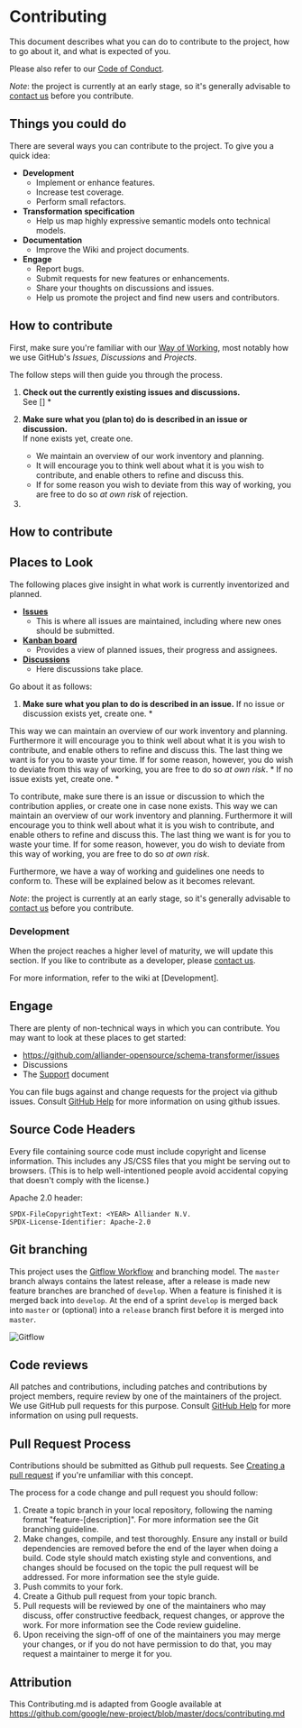 <!--
SPDX-FileCopyrightText: 2022 Alliander N.V.

SPDX-License-Identifier: Apache-2.0
-->

# Contributing
This document describes what you can do to contribute to the project, how to go about it, and what is expected of you.

Please also refer to our [Code of Conduct](CODE_OF_CONDUCT.md).

*Note*: the project is currently at an early stage, so it's generally advisable to [contact us](SUPPORT.md) before you contribute.


## Things you could do
There are several ways you can contribute to the project. To give you a quick idea:

* **Development**
    * Implement or enhance features.
    * Increase test coverage.
    * Perform small refactors.
* **Transformation specification**
    * Help us map highly expressive semantic models onto technical models.
* **Documentation**
    * Improve the Wiki and project documents.
* **Engage**
    * Report bugs.
    * Submit requests for new features or enhancements.
    * Share your thoughts on discussions and issues.
    * Help us promote the project and find new users and contributors.

## How to contribute
First, make sure you're familiar with our [Way of Working](wiki), most notably how we use GitHub's *Issues*, *Discussions* and *Projects*.

The follow steps will then guide you through the process.

1. **Check out the currently existing issues and discussions.**<br />See []
    * 
2. **Make sure what you (plan to) do is described in an issue or discussion.**<br />If none exists yet, create one.<br />
    * We maintain an overview of our work inventory and planning.
    * It will encourage you to think well about what it is you wish to contribute, and enable others to refine and discuss this.
    * If for some reason you wish to deviate from this way of working, you are free to do so *at own risk* of rejection.

2. 


<!-- Furthermore, we have a way of working and guidelines one needs to conform to. These will be explained below as it becomes relevant. -->








## How to contribute
## Places to Look
The following places give insight in what work is currently inventorized and planned.

* [**Issues**](https://github.com/alliander-opensource/schema-transformer/issues)
    * This is where all issues are maintained, including where new ones should be submitted.
* [**Kanban board**](https://github.com/orgs/alliander-opensource/projects/3)
    * Provides a view of planned issues, their progress and assignees.
* [**Discussions**](https://github.com/alliander-opensource/schema-transformer/discussions)
    * Here discussions take place.

Go about it as follows:

1. **Make sure what you plan to do is described in an issue.** If no issue or discussion exists yet, create one.
    * 

This way we can maintain an overview of our work inventory and planning. Furthermore it will encourage you to think well about what it is you wish to contribute, and enable others to refine and discuss this. The last thing we want is for you to waste your time.  If for some reason, however, you do wish to deviate from this way of working, you are free to do so *at own risk*.
    * If no issue exists yet, create one.
    * 

To contribute, make sure there is an issue or discussion to which the contribution applies, or create one in case none exists. This way we can maintain an overview of our work inventory and planning. Furthermore it will encourage you to think well about what it is you wish to contribute, and enable others to refine and discuss this. The last thing we want is for you to waste your time.  If for some reason, however, you do wish to deviate from this way of working, you are free to do so *at own risk*.




Furthermore, we have a way of working and guidelines one needs to conform to. These will be explained below as it becomes relevant.

*Note*: the project is currently at an early stage, so it's generally advisable to [contact us](SUPPORT.md) before you contribute.




### Development
When the project reaches a higher level of maturity, we will update this section.
If you like to contribute as a developer, please [contact us](SUPPORT.md).


For more information, refer to the wiki at [Development].
<!-- - copyright/license metadata
- linting set-up
- git workflow (don't refer to Git flow unless we know exactly where we do and don't adhere to it)
- code review requirements -->

## Engage
There are plenty of non-technical ways in which you can contribute. You may want to look at these places to get started:

* https://github.com/alliander-opensource/schema-transformer/issues
* Discussions
* The [Support](SUPPORT.md) document





You can file bugs against and change requests for the project via github issues. Consult [GitHub Help](https://docs.github.com/en/free-pro-team@latest/github/managing-your-work-on-github/creating-an-issue) for more
information on using github issues.


## 

## Source Code Headers

Every file containing source code must include copyright and license
information. This includes any JS/CSS files that you might be serving out to
browsers. (This is to help well-intentioned people avoid accidental copying that
doesn't comply with the license.)

Apache 2.0 header:

    SPDX-FileCopyrightText: <YEAR> Alliander N.V.
    SPDX-License-Identifier: Apache-2.0

## Git branching

This project uses the [Gitflow Workflow](https://www.atlassian.com/git/tutorials/comparing-workflows/gitflow-workflow) and branching model. The `master` branch always contains the latest release, after a release is made new feature branches are branched of `develop`. When a feature is finished it is merged back into `develop`. At the end of a sprint `develop` is merged back into `master` or (optional) into a `release` branch first before it is merged into `master`.

![Gitflow](img/gitflow.svg)

## Code reviews

All patches and contributions, including patches and contributions by project members, require review by one of the maintainers of the project. We
use GitHub pull requests for this purpose. Consult
[GitHub Help](https://help.github.com/articles/about-pull-requests/) for more
information on using pull requests.

## Pull Request Process
Contributions should be submitted as Github pull requests. See [Creating a pull request](https://docs.github.com/en/github/collaborating-with-issues-and-pull-requests/creating-a-pull-request) if you're unfamiliar with this concept.

The process for a code change and pull request you should follow:

1. Create a topic branch in your local repository, following the naming format
"feature-[description]". For more information see the Git branching guideline.
1. Make changes, compile, and test thoroughly. Ensure any install or build dependencies are removed before the end of the layer when doing a build. Code style should match existing style and conventions, and changes should be focused on the topic the pull request will be addressed. For more information see the style guide.
1. Push commits to your fork.
1. Create a Github pull request from your topic branch.
1. Pull requests will be reviewed by one of the maintainers who may discuss, offer constructive feedback, request changes, or approve
the work. For more information see the Code review guideline.
1. Upon receiving the sign-off of one of the maintainers you may merge your changes, or if you
   do not have permission to do that, you may request a maintainer to merge it for you.


## Attribution

This Contributing.md is adapted from Google
available at
https://github.com/google/new-project/blob/master/docs/contributing.md
